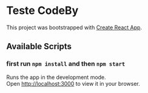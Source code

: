 # Teste CodeBy
This project was bootstrapped with [Create React App](https://github.com/facebook/create-react-app).

## Available Scripts
### first run `npm install` and then `npm start`

Runs the app in the development mode.\
Open [http://localhost:3000](http://localhost:3000) to view it in your browser.
